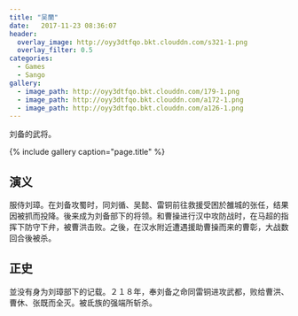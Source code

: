 ```yaml
---
title: "吴蘭"
date:   2017-11-23 08:36:07
header:
  overlay_image: http://oyy3dtfqo.bkt.clouddn.com/s321-1.png
  overlay_filter: 0.5
categories:
  - Games
  - Sango
gallery:
  - image_path: http://oyy3dtfqo.bkt.clouddn.com/179-1.png
  - image_path: http://oyy3dtfqo.bkt.clouddn.com/a172-1.png
  - image_path: http://oyy3dtfqo.bkt.clouddn.com/a126-1.png
---
```


刘备的武将。

{% include gallery caption="page.title" %}

## 演义

服侍刘璋。在刘备攻蜀时，同刘循、吴懿、雷铜前往救援受困於雒城的张任，结果因被抓而投降。後来成为刘备部下的将领。和曹操进行汉中攻防战时，在马超的指挥下防守下弁，被曹洪击败。之後，在汉水附近遭遇援助曹操而来的曹彰，大战数回合後被杀。

## 正史

並没有身为刘璋部下的记载。２１８年，奉刘备之命同雷铜进攻武都，败给曹洪、曹休、张既而全灭。被氐族的强端所斩杀。